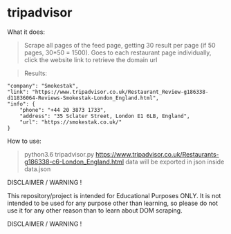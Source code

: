 # tripadvisor

What it does:

> Scrape all pages of the feed page, getting 30 result per page (if 50 pages, 30*50 = 1500). 
> Goes to each restaurant page individually, click the website link to retrieve the domain url

> Results:

    "company": "Smokestak",
    "link": "https://www.tripadvisor.co.uk/Restaurant_Review-g186338-d11836064-Reviews-Smokestak-London_England.html",
    "info": {
        "phone": "+44 20 3873 1733",
        "address": "35 Sclater Street, London E1 6LB, England",
        "url": "https://smokestak.co.uk/"
    }

How to use:

> python3.6 tripadvisor.py https://www.tripadvisor.co.uk/Restaurants-g186338-c6-London_England.html
> data will be exported in json inside data.json


DISCLAIMER / WARNING !

This repository/project is intended for Educational Purposes ONLY. It is not intended to be used for any purpose other than learning, so please do not use it for any other reason than to learn about DOM scraping.

DISCLAIMER / WARNING !
